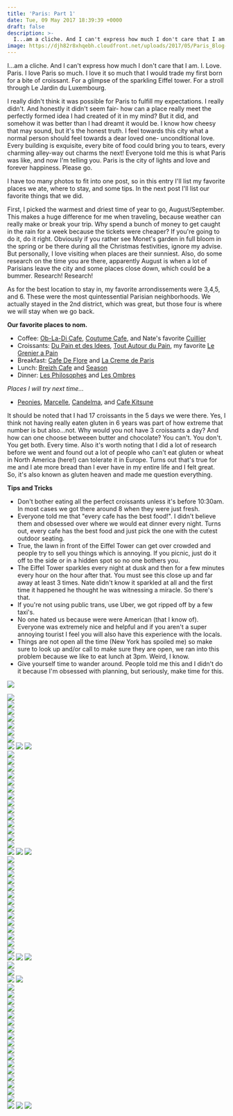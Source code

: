 ```yaml
---
title: 'Paris: Part 1'
date: Tue, 09 May 2017 18:39:39 +0000
draft: false
description: >-
  I...am a cliche. And I can't express how much I don't care that I am. I. Love. Paris. I love Paris so much. I love it so much that I would trade my first born for a bite of croissant.
image: https://djh82r8xhqebh.cloudfront.net/uploads/2017/05/Paris_Blog-10.jpg
---
```


I...am a cliche. And I can't express how much I don't care that I am. I. Love. Paris. I love Paris so much. I love it so much that I would trade my first born for a bite of croissant. For a glimpse of the sparkling Eiffel tower. For a stroll through Le Jardin du Luxembourg.

I really didn't think it was possible for Paris to fulfill my expectations. I really didn't. And honestly it didn't seem fair- how can a place really meet the perfectly formed idea I had created of it in my mind? But it did, and somehow it was better than I had dreamt it would be. I know how cheesy that may sound, but it's the honest truth. I feel towards this city what a normal person should feel towards a dear loved one- unconditional love. Every building is exquisite, every bite of food could bring you to tears, every charming alley-way out charms the next! Everyone told me this is what Paris was like, and now I'm telling you. Paris is the city of lights and love and forever happiness. Please go.

I have too many photos to fit into one post, so in this entry I'll list my favorite places we ate, where to stay, and some tips. In the next post I'll list our favorite things that we did.

First, I picked the warmest and driest time of year to go, August/September. This makes a huge difference for me when traveling, because weather can really make or break your trip. Why spend a bunch of money to get caught in the rain for a week because the tickets were cheaper? If you're going to do it, do it right. Obviously if you rather see Monet's garden in full bloom in the spring or be there during all the Christmas festivities, ignore my advise. But personally, I love visiting when places are their sunniest. Also, do some research on the time you are there, apparently August is when a lot of Parisians leave the city and some places close down, which could be a bummer. Research! Research!

As for the best location to stay in, my favorite arrondissements were 3,4,5, and 6. These were the most quintessential Parisian neighborhoods. We actually stayed in the 2nd district, which was great, but those four is where we will stay when we go back.

**Our favorite places to nom.**

- Coffee: [Ob-La-Di Cafe](https://www.instagram.com/obladicafe/?hl=en), [Coutume Cafe](https://www.instagram.com/coutumecafe/?hl=en), and Nate's favorite [Cuillier](https://www.instagram.com/cuillierparis/?hl=en)
- Croissants: [Du Pain et des Idees](https://www.instagram.com/explore/locations/311941111/du-pain-et-des-idees/?hl=en), [Tout Autour du Pain](https://www.instagram.com/explore/locations/1024514350/tout-autour-du-pain/?hl=en), my favorite [Le Grenier a Pain](http://legrenierapain.com/)
- Breakfast: [Cafe De Flore](https://www.instagram.com/explore/locations/1034827136/cafe-de-flore/?hl=en) and [La Creme de Paris](https://www.instagram.com/explore/locations/930914381/la-creme-de-paris/?hl=en)
- Lunch: [Breizh Cafe](https://www.instagram.com/explore/locations/287190671/breizh-cafe/?hl=en) and [Season](https://www.instagram.com/seasonparis/?hl=en)
- Dinner: [Les Philosophes](https://www.instagram.com/explore/locations/340222/les-philosophes/?hl=en) and [Les Ombres](https://www.instagram.com/explore/locations/217214915/les-ombres/?hl=en)

_Places I will try next time..._

- [Peonies](https://www.instagram.com/peoniesparis/?hl=en), [Marcelle](https://www.instagram.com/restaurant_marcelle/?hl=en), [Candelma](https://www.instagram.com/candelmaparis/?hl=en), and [Cafe Kitsune](https://www.instagram.com/cafekitsune/?hl=en)

It should be noted that I had 17 croissants in the 5 days we were there. Yes, I think not having really eaten gluten in 6 years was part of how extreme that number is but also...not. Why would you not have 3 croissants a day? And how can one choose betweeen butter and chocolate? You can't. You don't. You get both. Every time. Also it's worth noting that I did a lot of research before we went and found out a lot of people who can't eat gluten or wheat in North America (here!) can tolerate it in Europe. Turns out that's true for me and I ate more bread than I ever have in my entire life and I felt great. So, it's also known as gluten heaven and made me question everything.

**Tips and Tricks**

- Don't bother eating all the perfect croissants unless it's before 10:30am. In most cases we got there around 8 when they were just fresh.
- Everyone told me that "every cafe has the best food!". I didn't believe them and obsessed over where we would eat dinner every night. Turns out, every cafe has the best food and just pick the one with the cutest outdoor seating.
- True, the lawn in front of the Eiffel Tower can get over crowded and people try to sell you things which is annoying. If you picnic, just do it off to the side or in a hidden spot so no one bothers you.
- The Eiffel Tower sparkles every night at dusk and then for a few minutes every hour on the hour after that. You must see this close up and far away at least 3 times. Nate didn't know it sparkled at all and the first time it happened he thought he was witnessing a miracle. So there's that.
- If you're not using public trans, use Uber, we got ripped off by a few taxi's.
- No one hated us because were were American (that I know of). Everyone was extremely nice and helpful and if you aren't a super annoying tourist I feel you will also have this experience with the locals.
- Things are not open all the time (New York has spoiled me) so make sure to look up and/or call to make sure they are open, we ran into this problem because we like to eat lunch at 3pm. Weird, I know.
- Give yourself time to wander around. People told me this and I didn't do it because I'm obsessed with planning, but seriously, make time for this.

![](https://djh82r8xhqebh.cloudfront.net/uploads/2017/05/Paris_Blog-10.jpg) <div class="flex-ns mhn2-ns mb3"> <div class="ph2-ns w-50-ns">![](https://djh82r8xhqebh.cloudfront.net/uploads/2017/05/Paris_Blog-11.jpg)</div> <div class="ph2-ns w-50-ns">![](https://djh82r8xhqebh.cloudfront.net/uploads/2017/05/Paris_Blog-7.jpg)</div> </div> <div class="flex-ns mhn2-ns mb3"> <div class="ph2-ns w-50-ns">![](https://djh82r8xhqebh.cloudfront.net/uploads/2017/05/Paris_Blog-4.jpg)</div> <div class="ph2-ns w-50-ns">![](https://djh82r8xhqebh.cloudfront.net/uploads/2017/05/Paris_Blog-9.jpg)</div> </div> ![](https://djh82r8xhqebh.cloudfront.net/uploads/2017/05/Paris_Blog-3.jpg) <div class="flex-ns mhn2-ns mb3"> <div class="ph2-ns w-50-ns">![](https://djh82r8xhqebh.cloudfront.net/uploads/2017/05/Paris_Blog-6.jpg)</div> <div class="ph2-ns w-50-ns">![](https://djh82r8xhqebh.cloudfront.net/uploads/2017/05/Paris_Blog-5.jpg)</div> </div> ![](https://djh82r8xhqebh.cloudfront.net/uploads/2017/05/Paris_Blog-1.jpg) ![](https://djh82r8xhqebh.cloudfront.net/uploads/2017/05/Paris_Blog-8.jpg) ![](https://djh82r8xhqebh.cloudfront.net/uploads/2017/05/Paris_Blog-17.jpg) <div class="flex-ns mhn2-ns mb3"> <div class="ph2-ns w-50-ns">![](https://djh82r8xhqebh.cloudfront.net/uploads/2017/05/Paris_Blog-24.jpg)</div> <div class="ph2-ns w-50-ns">![](https://djh82r8xhqebh.cloudfront.net/uploads/2017/05/Paris_Blog-27.jpg)</div> </div> ![](https://djh82r8xhqebh.cloudfront.net/uploads/2017/05/Paris_Blog-15.jpg) <div class="flex-ns mhn2-ns mb3"> <div class="ph2-ns w-50-ns">![](https://djh82r8xhqebh.cloudfront.net/uploads/2017/05/Paris_Blog-14.jpg)</div> <div class="ph2-ns w-50-ns">![](https://djh82r8xhqebh.cloudfront.net/uploads/2017/05/Paris_Blog-13.jpg)</div> </div> ![](https://djh82r8xhqebh.cloudfront.net/uploads/2017/05/Paris_Blog-18.jpg) <div class="flex-ns mhn2-ns mb3"> <div class="ph2-ns w-50-ns">![](https://djh82r8xhqebh.cloudfront.net/uploads/2017/05/Paris_Blog-26.jpg)</div> <div class="ph2-ns w-50-ns">![](https://djh82r8xhqebh.cloudfront.net/uploads/2017/05/Paris_Blog-19.jpg)</div> </div> ![](https://djh82r8xhqebh.cloudfront.net/uploads/2017/05/Paris_Blog-20.jpg) <div class="flex-ns mhn2-ns mb3"> <div class="ph2-ns w-50-ns">![](https://djh82r8xhqebh.cloudfront.net/uploads/2017/05/Paris_Blog-16.jpg)</div> <div class="ph2-ns w-50-ns">![](https://djh82r8xhqebh.cloudfront.net/uploads/2017/05/Paris_Blog-25.jpg)</div> </div> ![](https://djh82r8xhqebh.cloudfront.net/uploads/2017/05/Paris_Blog-30.jpg) <div class="flex-ns mhn2-ns mb3"> <div class="ph2-ns w-50-ns">![](https://djh82r8xhqebh.cloudfront.net/uploads/2017/05/Paris_Blog-28.jpg)</div> <div class="ph2-ns w-50-ns">![](https://djh82r8xhqebh.cloudfront.net/uploads/2017/05/Paris_Blog-29.jpg)</div> </div> ![](https://djh82r8xhqebh.cloudfront.net/uploads/2017/05/Paris_Blog-12.jpg) ![](https://djh82r8xhqebh.cloudfront.net/uploads/2017/05/Paris_Blogbw-31.jpg) ![](https://djh82r8xhqebh.cloudfront.net/uploads/2017/05/Paris_Blog-33.jpg) <div class="flex-ns mhn2-ns mb3"> <div class="ph2-ns w-50-ns">![](https://djh82r8xhqebh.cloudfront.net/uploads/2017/05/Paris_Blog-35.jpg)</div> <div class="ph2-ns w-50-ns">![](https://djh82r8xhqebh.cloudfront.net/uploads/2017/05/Paris_Blog-36.jpg)</div> </div> ![](https://djh82r8xhqebh.cloudfront.net/uploads/2017/05/Paris_Blog-37.jpg) <div class="flex-ns mhn2-ns mb3"> <div class="ph2-ns w-50-ns">![](https://djh82r8xhqebh.cloudfront.net/uploads/2017/05/Paris_Blog-32.jpg)</div> <div class="ph2-ns w-50-ns">![](https://djh82r8xhqebh.cloudfront.net/uploads/2017/05/Paris_Blog-41.jpg)</div> </div> ![](https://djh82r8xhqebh.cloudfront.net/uploads/2017/05/Paris_Blog-42.jpg) <div class="flex-ns mhn2-ns mb3"> <div class="ph2-ns w-50-ns">![](https://djh82r8xhqebh.cloudfront.net/uploads/2017/05/Paris_Blog-43.jpg)</div> <div class="ph2-ns w-50-ns">![](https://djh82r8xhqebh.cloudfront.net/uploads/2017/05/Paris_Blog-45.jpg)</div> </div> ![](https://djh82r8xhqebh.cloudfront.net/uploads/2017/05/Paris_Blog-44.jpg) <div class="flex-ns mhn2-ns mb3"> <div class="ph2-ns w-50-ns">![](https://djh82r8xhqebh.cloudfront.net/uploads/2017/05/Paris_Blog-46.jpg)</div> <div class="ph2-ns w-50-ns">![](https://djh82r8xhqebh.cloudfront.net/uploads/2017/05/Paris_Blog-83.jpg)</div> </div> ![](https://djh82r8xhqebh.cloudfront.net/uploads/2017/05/Paris_Blog-47.jpg) <div class="flex-ns mhn2-ns mb3"> <div class="ph2-ns w-50-ns">![](https://djh82r8xhqebh.cloudfront.net/uploads/2017/05/Paris_Blog-40.jpg)</div> <div class="ph2-ns w-50-ns">![](https://djh82r8xhqebh.cloudfront.net/uploads/2017/05/Paris_Blog-48.jpg)</div> </div> ![](https://djh82r8xhqebh.cloudfront.net/uploads/2017/05/Paris_Blog-38.jpg) ![](https://djh82r8xhqebh.cloudfront.net/uploads/2017/05/Paris_Blog-39.jpg) ![](https://djh82r8xhqebh.cloudfront.net/uploads/2017/05/Paris_Blog-51.jpg) <div class="flex-ns mhn2-ns mb3"> <div class="ph2-ns w-50-ns">![](https://djh82r8xhqebh.cloudfront.net/uploads/2017/05/Paris_Blog-50.jpg)</div> <div class="ph2-ns w-50-ns">![](https://djh82r8xhqebh.cloudfront.net/uploads/2017/05/Paris_Blog-49.jpg)</div> </div> ![](https://djh82r8xhqebh.cloudfront.net/uploads/2017/05/Paris_Blog-52.jpg) ![](https://djh82r8xhqebh.cloudfront.net/uploads/2017/05/Paris_Blog-54.jpg) <div class="flex-ns mhn2-ns mb3"> <div class="ph2-ns w-50-ns">![](https://djh82r8xhqebh.cloudfront.net/uploads/2017/05/Paris_Blog-53.jpg)</div> <div class="ph2-ns w-50-ns">![](https://djh82r8xhqebh.cloudfront.net/uploads/2017/05/Paris_Blog-56.jpg)</div> </div> ![](https://djh82r8xhqebh.cloudfront.net/uploads/2017/05/Paris_Blog-57.jpg) <div class="flex-ns mhn2-ns mb3"> <div class="ph2-ns w-50-ns">![](https://djh82r8xhqebh.cloudfront.net/uploads/2017/05/Paris_Blog-55.jpg)</div> <div class="ph2-ns w-50-ns">![](https://djh82r8xhqebh.cloudfront.net/uploads/2017/05/Paris_Blog-79.jpg)</div> </div> ![](https://djh82r8xhqebh.cloudfront.net/uploads/2017/05/Paris_Blog-58.jpg) <div class="flex-ns mhn2-ns mb3"> <div class="ph2-ns w-50-ns">![](https://djh82r8xhqebh.cloudfront.net/uploads/2017/05/Paris_Blog-62.jpg)</div> <div class="ph2-ns w-50-ns">![](https://djh82r8xhqebh.cloudfront.net/uploads/2017/05/Paris_Blog-69.jpg)</div> </div> ![](https://djh82r8xhqebh.cloudfront.net/uploads/2017/05/Paris_Blog-70.jpg) <div class="flex-ns mhn2-ns mb3"> <div class="ph2-ns w-50-ns">![](https://djh82r8xhqebh.cloudfront.net/uploads/2017/05/Paris_Blog-59.jpg)</div> <div class="ph2-ns w-50-ns">![](https://djh82r8xhqebh.cloudfront.net/uploads/2017/05/Paris_Blog-64.jpg)</div> </div> ![](https://djh82r8xhqebh.cloudfront.net/uploads/2017/05/Paris_Blog-63.jpg) <div class="flex-ns mhn2-ns mb3"> <div class="ph2-ns w-50-ns">![](https://djh82r8xhqebh.cloudfront.net/uploads/2017/05/Paris_Blog-71.jpg)</div> <div class="ph2-ns w-50-ns">![](https://djh82r8xhqebh.cloudfront.net/uploads/2017/05/Paris_Blog-67.jpg)</div> </div> ![](https://djh82r8xhqebh.cloudfront.net/uploads/2017/05/Paris_Blog-76.jpg) <div class="flex-ns mhn2-ns mb3"> <div class="ph2-ns w-50-ns">![](https://djh82r8xhqebh.cloudfront.net/uploads/2017/05/Paris_Blog-66.jpg)</div> <div class="ph2-ns w-50-ns">![](https://djh82r8xhqebh.cloudfront.net/uploads/2017/05/Paris_Blog-72.jpg)</div> </div> ![](https://djh82r8xhqebh.cloudfront.net/uploads/2017/05/Paris_Blog-73.jpg) ![](https://djh82r8xhqebh.cloudfront.net/uploads/2017/05/Paris_Blog-74.jpg) ![](https://djh82r8xhqebh.cloudfront.net/uploads/2017/05/Paris_Blog-78.jpg)
